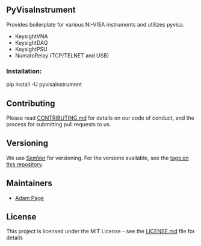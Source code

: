 ## PyVisaInstrument

Provides boilerplate for various NI-VISA instruments and utilizes pyvisa.

- KeysightVNA
- KeysightDAQ
- KeysightPSU
- NumatoRelay (TCP/TELNET and USB)

### Installation:

pip install -U pyvisainstrument

## Contributing

Please read [CONTRIBUTING.md](CONTRIBUTING.md) for details on our code of conduct, and the process for submitting pull requests to us.

## Versioning

We use [SemVer](http://semver.org/) for versioning. For the versions available, see the [tags on this repository](https://bitbucket.org/samteccmd/pyvisainstruments/commits/).

## Maintainers

- [Adam Page](adam.page@samtec.com)

## License

This project is licensed under the MIT License - see the [LICENSE.md](LICENSE.md) file for details
